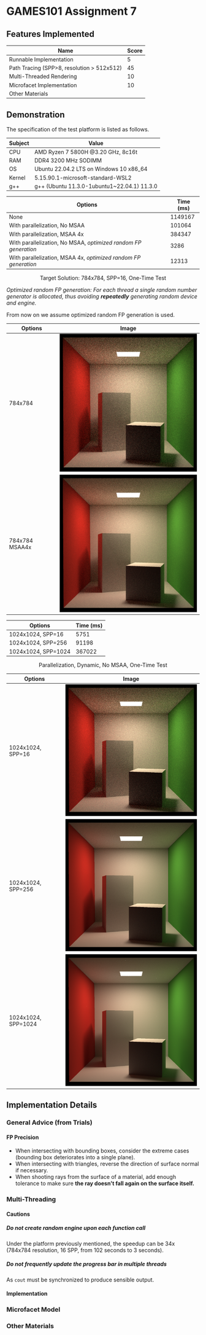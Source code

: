 # GAMES101 Assignment 7

## Features Implemented

| Name                                       | Score |
| ------------------------------------------ | ----- |
| Runnable Implementation                    | 5     |
| Path Tracing (SPP>8, resolution > 512x512) | 45    |
| Multi-Threaded Rendering                   | 10    |
| Microfacet Implementation                  | 10    |
| Other Materials                            |       |



## Demonstration

The specification of the test platform is listed as follows.

| Subject | Value                                       |
| ------- | ------------------------------------------- |
| CPU     | AMD Ryzen 7 5800H @3.20 GHz, 8c16t          |
| RAM     | DDR4 3200 MHz SODIMM                        |
| OS      | Ubuntu 22.04.2 LTS on Windows 10 x86_64     |
| Kernel  | 5.15.90.1-microsoft-standard-WSL2           |
| g++     | g++ (Ubuntu 11.3.0-1ubuntu1~22.04.1) 11.3.0 |







| Options                                                      | Time (ms) |
| ------------------------------------------------------------ | --------- |
| None                                                         | 1149167   |
| With parallelization, No MSAA                                | 101064    |
| With parallelization, MSAA 4x                                | 384347    |
| With parallelization, No MSAA, *optimized random FP generation* | 3286      |
| With parallelization, MSAA 4x, *optimized random FP generation* | 12313     |

<p align="center">Target Solution: 784x784, SPP=16, One-Time Test</p>

*Optimized random FP generation: For each thread a single random number generator is allocated, thus avoiding **repeatedly** generating random device and engine.*

From now on we assume optimized random FP generation is used.



| Options        | Image                                                        |
| -------------- | ------------------------------------------------------------ |
| 784x784        | <img src="images/784x784_16.png" alt="img1" style="zoom:50%;" /> |
| 784x784 MSAA4x | <img src="images/784x784_16_msaa4x.png" alt="img1" style="zoom:50%;" /> |



| Options             | Time (ms) |
| ------------------- | --------- |
| 1024x1024, SPP=16   | 5751      |
| 1024x1024, SPP=256  | 91198     |
| 1024x1024, SPP=1024 | 367022    |

<p align="center">Parallelization, Dynamic, No MSAA, One-Time Test</p>

| Options             | Image                                                     |
| ------------------- | --------------------------------------------------------- |
| 1024x1024, SPP=16   | <img src="images/1024x1024_16.png" style="zoom:50%;" />   |
| 1024x1024, SPP=256  | <img src="images/1024x1024_256.png" style="zoom:50%;" />  |
| 1024x1024, SPP=1024 | <img src="images/1024x1024_1024.png" style="zoom:50%;" /> |



## Implementation Details

### General Advice (from Trials)

#### FP Precision

- When intersecting with bounding boxes, consider the extreme cases (bounding box deteriorates into a single plane).
- When intersecting with triangles, reverse the direction of surface normal if necessary.
- When shooting rays from the surface of a material, add enough tolerance to make sure **the ray doesn't fall again on the surface itself.**





### Multi-Threading

#### Cautions

##### Do not create random engine upon each function call

Under the platform previously mentioned, the speedup can be 34x (784x784 resolution, 16 SPP, from 102 seconds to 3 seconds).

##### Do not frequently update the progress bar in multiple threads

As `cout` must be synchronized to produce sensible output.



#### Implementation





### Microfacet Model





### Other Materials
